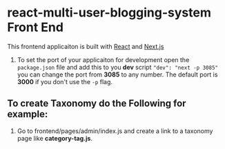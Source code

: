 # react-multi-user-blogging-system Front End

This frontend  applicaiton is built with [React](https://reactjs.org/) and [Next.js](https://nextjs.org/)

1. To set the port of your applicaiton for development open the `package.json` file and add this to you **dev** script `"dev": "next -p 3085"` you can change the port from **3085** to any number. The default port is **3000** if you don't use the `-p` flag. 


## To create Taxonomy do the Following for example:
1. Go to frontend/pages/admin/index.js and create a link to a taxonomy page like **category-tag.js**.
